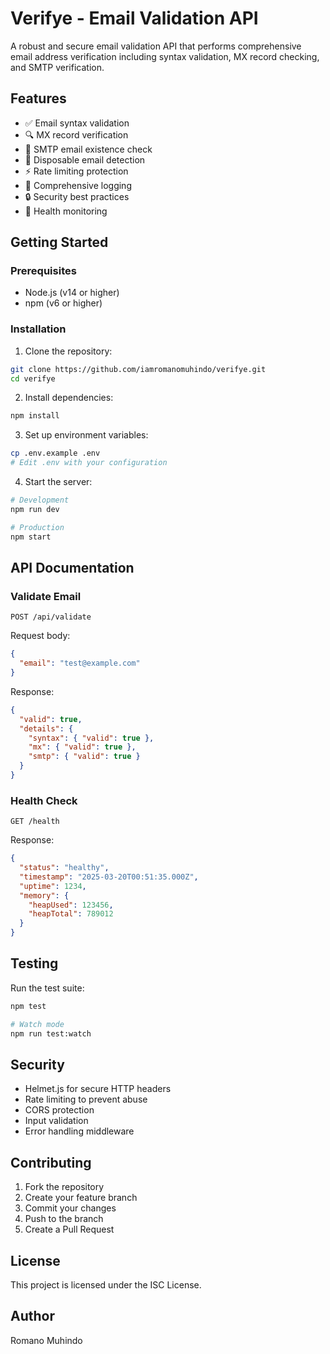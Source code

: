 # Verifye - Email Validation API

A robust and secure email validation API that performs comprehensive email address verification including syntax validation, MX record checking, and SMTP verification.

## Features

- ✅ Email syntax validation
- 🔍 MX record verification
- 📨 SMTP email existence check
- 🚫 Disposable email detection
- ⚡ Rate limiting protection
- 📝 Comprehensive logging
- 🔒 Security best practices
- 🏥 Health monitoring

## Getting Started

### Prerequisites

- Node.js (v14 or higher)
- npm (v6 or higher)

### Installation

1. Clone the repository:
```bash
git clone https://github.com/iamromanomuhindo/verifye.git
cd verifye
```

2. Install dependencies:
```bash
npm install
```

3. Set up environment variables:
```bash
cp .env.example .env
# Edit .env with your configuration
```

4. Start the server:
```bash
# Development
npm run dev

# Production
npm start
```

## API Documentation

### Validate Email
```http
POST /api/validate
```

Request body:
```json
{
  "email": "test@example.com"
}
```

Response:
```json
{
  "valid": true,
  "details": {
    "syntax": { "valid": true },
    "mx": { "valid": true },
    "smtp": { "valid": true }
  }
}
```

### Health Check
```http
GET /health
```

Response:
```json
{
  "status": "healthy",
  "timestamp": "2025-03-20T00:51:35.000Z",
  "uptime": 1234,
  "memory": {
    "heapUsed": 123456,
    "heapTotal": 789012
  }
}
```

## Testing

Run the test suite:
```bash
npm test

# Watch mode
npm run test:watch
```

## Security

- Helmet.js for secure HTTP headers
- Rate limiting to prevent abuse
- CORS protection
- Input validation
- Error handling middleware

## Contributing

1. Fork the repository
2. Create your feature branch
3. Commit your changes
4. Push to the branch
5. Create a Pull Request

## License

This project is licensed under the ISC License.

## Author

Romano Muhindo
